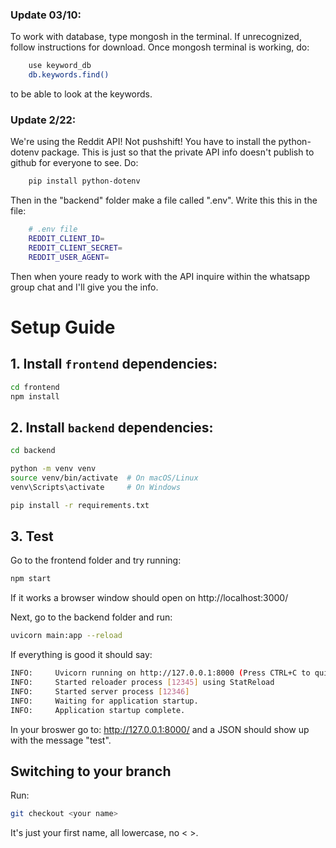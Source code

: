 ### Update 03/10:
To work with database, type mongosh in the terminal. If unrecognized, follow instructions for download. Once mongosh terminal is working, do:
```bash
    use keyword_db
    db.keywords.find()
```
to be able to look at the keywords.

### Update 2/22:
We're using the Reddit API! Not pushshift! You have to install the python-dotenv package. This is just so that the private API info doesn't publish to github for everyone to see. Do:
```bash
    pip install python-dotenv
```
Then in the "backend" folder make a file called ".env". Write this this in the file:
```bash
    # .env file
    REDDIT_CLIENT_ID=
    REDDIT_CLIENT_SECRET=
    REDDIT_USER_AGENT=
```
Then when youre ready to work with the API inquire within the whatsapp group chat and I'll give you the info. 



# Setup Guide

## 1. Install `frontend` dependencies:
   ```bash
   cd frontend
   npm install
   ```
   
## 2. Install `backend` dependencies:
   ```bash
   cd backend

   python -m venv venv
   source venv/bin/activate  # On macOS/Linux
   venv\Scripts\activate     # On Windows

   pip install -r requirements.txt
   ```
## 3. Test
Go to the frontend folder and try running:
   ```bash
   npm start
   ```
If it works a browser window should open on http://localhost:3000/

Next, go to the backend folder and run:
   ```bash
   uvicorn main:app --reload
   ```
If everything is good it should say:
   ```bash
   INFO:     Uvicorn running on http://127.0.0.1:8000 (Press CTRL+C to quit)
   INFO:     Started reloader process [12345] using StatReload
   INFO:     Started server process [12346]
   INFO:     Waiting for application startup.
   INFO:     Application startup complete.
   ```
In your broswer go to: http://127.0.0.1:8000/
and a JSON should show up with the message "test". 

## Switching to your branch
Run:
   ```bash
   git checkout <your name>
   ```
It's just your first name, all lowercase, no < >.
